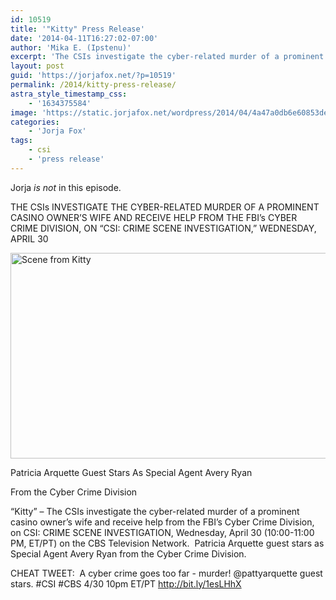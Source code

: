 ```yaml
---
id: 10519
title: '"Kitty" Press Release'
date: '2014-04-11T16:27:02-07:00'
author: 'Mika E. (Ipstenu)'
excerpt: 'The CSIs investigate the cyber-related murder of a prominent casino owner’s wife and receive help from the FBI’s Cyber Crime Division, but not Sara Sidle.'
layout: post
guid: 'https://jorjafox.net/?p=10519'
permalink: /2014/kitty-press-release/
astra_style_timestamp_css:
    - '1634375584'
image: 'https://static.jorjafox.net/wordpress/2014/04/4a47a0db6e60853dedfcfdf08a5ca249.png'
categories:
    - 'Jorja Fox'
tags:
    - csi
    - 'press release'
---
```


Jorja <em>is not</em> in this episode.

THE CSIs INVESTIGATE THE CYBER-RELATED MURDER OF A PROMINENT CASINO OWNER’S WIFE AND RECEIVE HELP FROM THE FBI’s CYBER CRIME DIVISION, ON “CSI: CRIME SCENE INVESTIGATION,” WEDNESDAY, APRIL 30

<img class="aligncenter size-full wp-image-10520" alt="Scene from Kitty" src="//static.jorjafox.net/wordpress/2014/04/4a47a0db6e60853dedfcfdf08a5ca249.png" width="550" height="329" />

Patricia Arquette Guest Stars As Special Agent Avery Ryan

From the Cyber Crime Division

“Kitty” – The CSIs investigate the cyber-related murder of a prominent casino owner’s wife and receive help from the FBI’s Cyber Crime Division, on CSI: CRIME SCENE INVESTIGATION, Wednesday, April 30 (10:00-11:00 PM, ET/PT) on the CBS Television Network.  Patricia Arquette guest stars as Special Agent Avery Ryan from the Cyber Crime Division.

CHEAT TWEET:  A cyber crime goes too far - murder! @pattyarquette guest stars. #CSI #CBS 4/30 10pm ET/PT http://bit.ly/1esLHhX
